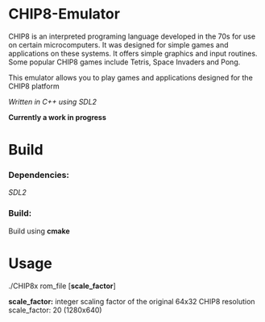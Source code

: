# CHIP8-Emulator
CHIP8 is an interpreted programing language developed in the 70s for use on certain microcomputers. It was designed for simple games and applications on these systems. It offers simple graphics and input routines. Some popular CHIP8 games include Tetris, Space Invaders and Pong.

This emulator allows you to play games and applications designed for the CHIP8 platform

*Written in C++ using SDL2*

**Currently a work in progress**

# Build

### Dependencies:

*SDL2*

### Build:  

Build using **cmake**

# Usage
./CHIP8x rom_file [**scale_factor**]

**scale_factor:** integer scaling factor of the original 64x32 CHIP8 resolution  
scale_factor: 20 (1280x640)
